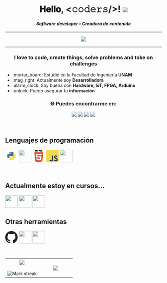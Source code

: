 <h1 align="center">
  𝐇𝐞𝐥𝐥𝐨, &lt;𝚌𝚘𝚍𝚎𝚛𝚜/&gt;!
  <img src="https://media.giphy.com/media/hvRJCLFzcasrR4ia7z/giphy.gif" width="30">
</h1>

<h4 align="center"><em>Software developer • Creadora de contenido</em></h4>
<hr>

<p align="center">
  <img src="https://i.ibb.co/N2jxmhB/Beige-Grey-Vlogger-You-Tube-Banner.png" height="400"/>
</p>

<hr>
<h3 align="center">I love to code, create things, solve problems and take on challenges</h3>
<ul>
  <li>:mortar_board: Estudié en la Facultad de Ingeniería <strong>UNAM</strong></li>
  <li>:mag_right: Actualmente soy <strong>Desarrolladora</strong></li>
  <li>:alarm_clock: Soy buena con <strong>Hardware, IoT, FPGA, Arduino</strong></li>
  <li>:unlock: Puedo asegurar tu <strong>información</strong></li>
</ul>

<h3 align="center">🌐 Puedes encontrarme en:</h3>
<p align="center">
  <a href="https://www.youtube.com/@soycelestedraw" target="_blank"><img src="https://img.shields.io/badge/YouTube-%23FF0000.svg?style=for-the-badge&logo=YouTube&logoColor=white"/></a>
  <a href="https://www.instagram.com/TU_INSTAGRAM" target="_blank"><img src="https://img.shields.io/badge/Instagram-%23E4405F.svg?style=for-the-badge&logo=Instagram&logoColor=white"/></a>
  <a href="https://www.tiktok.com/@TU_TIKTOK" target="_blank"><img src="https://img.shields.io/badge/TikTok-%23000000.svg?style=for-the-badge&logo=TikTok&logoColor=white"/></a>
  <a href="https://www.twitter.com/TU_TWITTER" target="_blank"><img src="https://img.shields.io/badge/Twitter-%231DA1F2.svg?style=for-the-badge&logo=Twitter&logoColor=white"/></a>
</p>

<br/>

## Lenguajes de programación ##
<code><img height="40" width="40" src="https://raw.githubusercontent.com/github/explore/80688e429a7d4ef2fca1e82350fe8e3517d3494d/topics/python/python.png"></code>
<code><img height="40" width="40" src="https://cdn.iconscout.com/icon/free/png-512/c-programming-569564.png"></code>
<code><img height="40" width="40" src="https://raw.githubusercontent.com/github/explore/80688e429a7d4ef2fca1e82350fe8e3517d3494d/topics/html/html.png"></code>
<code><img height="40" width="40" src="https://raw.githubusercontent.com/github/explore/80688e429a7d4ef2fca1e82350fe8e3517d3494d/topics/javascript/javascript.png"></code>
<code><img height="40" width="40" src="https://play-lh.googleusercontent.com/xeuSfQHt8wEb-JdcXLtReGF-KO8_Rd2UMOL0vSB6bS9qlxdAGQ0VR4mM9wVeEb76EA=w240-h480-rw"></code>

<br/>

## Actualmente estoy en cursos... ##
<code><img height="40" width="40" src="https://upload.wikimedia.org/wikipedia/commons/1/18/ISO_C%2B%2B_Logo.svg"></code>
<code><img height="40" width="40" src="https://www.jovenesprogramadores.cl/wp-content/uploads/2020/07/react.png"></code>
<code><img height="40" width="40" src="https://assets.zabbix.com/img/brands/nodejs.svg"></code>

## Otras herramientas ##
<code><img height="40" width="40" src="https://raw.githubusercontent.com/github/explore/80688e429a7d4ef2fca1e82350fe8e3517d3494d/topics/github-api/github-api.png"></code>
<code><img height="40" width="40" src="https://www.pngkit.com/png/full/282-2828401_auto-cad-android-app-autodesk-logo-png.png"></code>
<code><img height="40" width="40" src="https://cdn.freebiesupply.com/logos/large/2x/flexisign-pro-6-logo-black-and-white.png"></code>

<br/>

<p align="center">
  <table align="center">
    <tr border="none">
      <td width="50%" align="center">
        <img align="center" src="https://github-readme-stats.vercel.app/api?username=DianaCelesteHerrera&theme=default&show_icons=true&count_private=true&locale=es" />
        <br><br>
        <img align="center" alt="Mark streak" src="https://github-readme-streak-stats.herokuapp.com/?user=DianaCelesteHerrera&theme=default&hide_border=false&locale=es" /> 
      </td>
      <td width="50%" align="center">
        <img align="center" src="https://github-readme-stats.anuraghazra1.vercel.app/api/top-langs/?username=DianaCelesteHerrera&theme=default&hide_border=false&no-bg=true&no-frame=true&langs_count=10&locale=es" />
      </td>
    </tr>
  </table>
</p>
